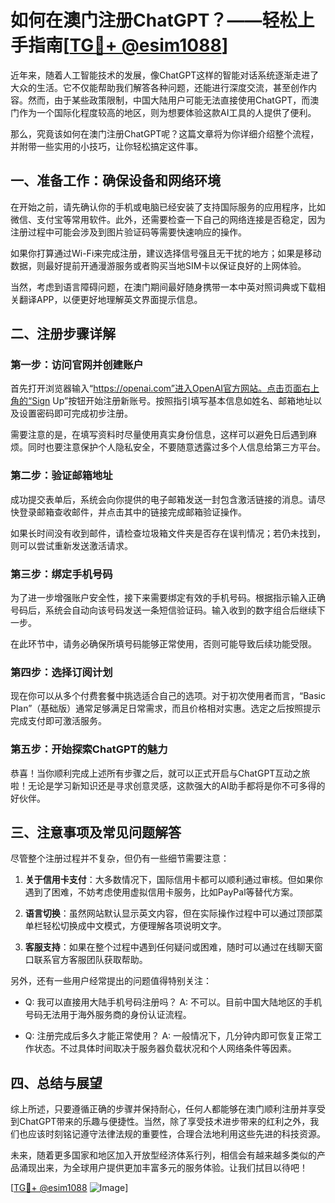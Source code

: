 # 如何在澳门注册ChatGPT？——轻松上手指南[[TG💪+ @esim1088](https://t.me/s/esim1088)]

近年来，随着人工智能技术的发展，像ChatGPT这样的智能对话系统逐渐走进了大众的生活。它不仅能帮助我们解答各种问题，还能进行深度交流，甚至创作内容。然而，由于某些政策限制，中国大陆用户可能无法直接使用ChatGPT，而澳门作为一个国际化程度较高的地区，则为想要体验这款AI工具的人提供了便利。

那么，究竟该如何在澳门注册ChatGPT呢？这篇文章将为你详细介绍整个流程，并附带一些实用的小技巧，让你轻松搞定这件事。

## 一、准备工作：确保设备和网络环境

在开始之前，请先确认你的手机或电脑已经安装了支持国际服务的应用程序，比如微信、支付宝等常用软件。此外，还需要检查一下自己的网络连接是否稳定，因为注册过程中可能会涉及到图片验证码等需要快速响应的操作。

如果你打算通过Wi-Fi来完成注册，建议选择信号强且无干扰的地方；如果是移动数据，则最好提前开通漫游服务或者购买当地SIM卡以保证良好的上网体验。

当然，考虑到语言障碍问题，在澳门期间最好随身携带一本中英对照词典或下载相关翻译APP，以便更好地理解英文界面提示信息。

## 二、注册步骤详解

### 第一步：访问官网并创建账户

首先打开浏览器输入“https://openai.com”进入OpenAI官方网站。点击页面右上角的“Sign Up”按钮开始注册新账号。按照指引填写基本信息如姓名、邮箱地址以及设置密码即可完成初步注册。

需要注意的是，在填写资料时尽量使用真实身份信息，这样可以避免日后遇到麻烦。同时也要注意保护个人隐私安全，不要随意透露过多个人信息给第三方平台。

### 第二步：验证邮箱地址

成功提交表单后，系统会向你提供的电子邮箱发送一封包含激活链接的消息。请尽快登录邮箱查收邮件，并点击其中的链接完成邮箱验证操作。

如果长时间没有收到邮件，请检查垃圾箱文件夹是否存在误判情况；若仍未找到，则可以尝试重新发送激活请求。

### 第三步：绑定手机号码

为了进一步增强账户安全性，接下来需要绑定有效的手机号码。根据指示输入正确号码后，系统会自动向该号码发送一条短信验证码。输入收到的数字组合后继续下一步。

在此环节中，请务必确保所填号码能够正常使用，否则可能导致后续功能受限。

### 第四步：选择订阅计划

现在你可以从多个付费套餐中挑选适合自己的选项。对于初次使用者而言，“Basic Plan”（基础版）通常足够满足日常需求，而且价格相对实惠。选定之后按照提示完成支付即可激活服务。

### 第五步：开始探索ChatGPT的魅力

恭喜！当你顺利完成上述所有步骤之后，就可以正式开启与ChatGPT互动之旅啦！无论是学习新知识还是寻求创意灵感，这款强大的AI助手都将是你不可多得的好伙伴。

## 三、注意事项及常见问题解答

尽管整个注册过程并不复杂，但仍有一些细节需要注意：

1. **关于信用卡支付**：大多数情况下，国际信用卡都可以顺利通过审核。但如果你遇到了困难，不妨考虑使用虚拟信用卡服务，比如PayPal等替代方案。
   
2. **语言切换**：虽然网站默认显示英文内容，但在实际操作过程中可以通过顶部菜单栏轻松切换成中文模式，方便理解各项说明文字。

3. **客服支持**：如果在整个过程中遇到任何疑问或困难，随时可以通过在线聊天窗口联系官方客服团队获取帮助。

另外，还有一些用户经常提出的问题值得特别关注：

- Q: 我可以直接用大陆手机号码注册吗？
  A: 不可以。目前中国大陆地区的手机号码无法用于海外服务商的身份认证流程。

- Q: 注册完成后多久才能正常使用？
  A: 一般情况下，几分钟内即可恢复正常工作状态。不过具体时间取决于服务器负载状况和个人网络条件等因素。

## 四、总结与展望

综上所述，只要遵循正确的步骤并保持耐心，任何人都能够在澳门顺利注册并享受到ChatGPT带来的乐趣与便捷性。当然，除了享受技术进步带来的红利之外，我们也应该时刻铭记遵守法律法规的重要性，合理合法地利用这些先进的科技资源。

未来，随着更多国家和地区加入开放型经济体系行列，相信会有越来越多类似的产品涌现出来，为全球用户提供更加丰富多元的服务体验。让我们拭目以待吧！

[[TG💪+ @esim1088](https://t.me/s/esim1088) ![Image](https://i.postimg.cc/4NQfJmqS/Snipaste-2025-05-13-00-14-12.png)]